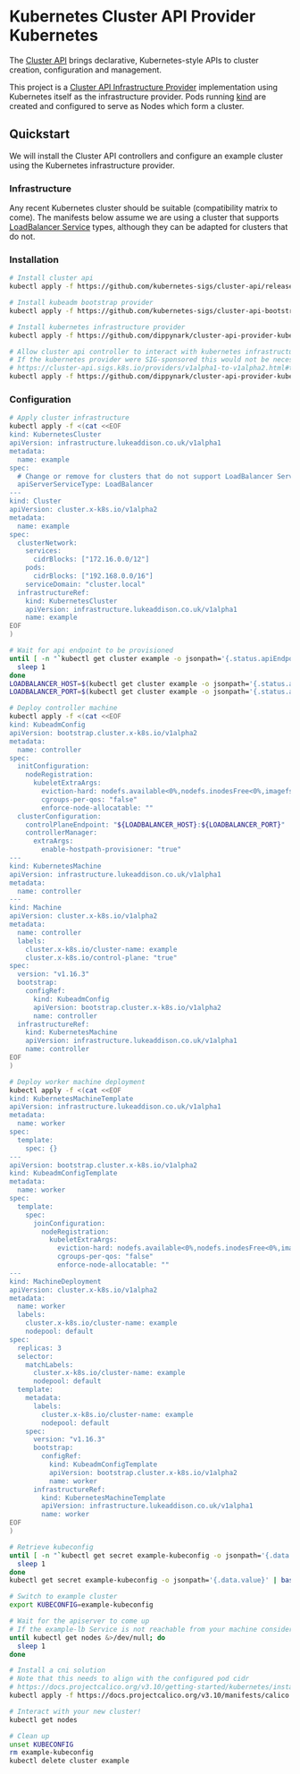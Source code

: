 # Kubernetes Cluster API Provider Kubernetes

The [Cluster API] brings declarative, Kubernetes-style APIs to cluster creation,
configuration and management.

This project is a [Cluster API Infrastructure Provider] implementation using
Kubernetes itself as the infrastructure provider. Pods running [kind] are
created and configured to serve as Nodes which form a cluster.

## Quickstart

We will install the Cluster API controllers and configure an example cluster
using the Kubernetes infrastructure provider.

### Infrastructure

Any recent Kubernetes cluster should be suitable (compatibility matrix to come).
The manifests below assume we are using a cluster that supports [LoadBalancer
Service] types, although they can be adapted for clusters that do not.

### Installation

```bash
# Install cluster api
kubectl apply -f https://github.com/kubernetes-sigs/cluster-api/releases/download/v0.2.7/cluster-api-components.yaml

# Install kubeadm bootstrap provider
kubectl apply -f https://github.com/kubernetes-sigs/cluster-api-bootstrap-provider-kubeadm/releases/download/v0.1.5/bootstrap-components.yaml

# Install kubernetes infrastructure provider
kubectl apply -f https://github.com/dippynark/cluster-api-provider-kubernetes/releases/download/v0.1.0/provider-components.yaml

# Allow cluster api controller to interact with kubernetes infrastructure resources
# If the kubernetes provider were SIG-sponsored this would not be necesarry ;)
# https://cluster-api.sigs.k8s.io/providers/v1alpha1-to-v1alpha2.html#the-new-api-groups
kubectl apply -f https://github.com/dippynark/cluster-api-provider-kubernetes/releases/download/v0.1.0/capi-kubernetes-rbac.yaml
```

### Configuration

```sh
# Apply cluster infrastructure
kubectl apply -f <(cat <<EOF
kind: KubernetesCluster
apiVersion: infrastructure.lukeaddison.co.uk/v1alpha1
metadata:
  name: example
spec:
  # Change or remove for clusters that do not support LoadBalancer Service types
  apiServerServiceType: LoadBalancer
---
kind: Cluster
apiVersion: cluster.x-k8s.io/v1alpha2
metadata:
  name: example
spec:
  clusterNetwork:
    services:
      cidrBlocks: ["172.16.0.0/12"]
    pods:
      cidrBlocks: ["192.168.0.0/16"]
    serviceDomain: "cluster.local"
  infrastructureRef:
    kind: KubernetesCluster
    apiVersion: infrastructure.lukeaddison.co.uk/v1alpha1
    name: example
EOF
)

# Wait for api endpoint to be provisioned
until [ -n "`kubectl get cluster example -o jsonpath='{.status.apiEndpoints[0]}'`" ] ; do
  sleep 1
done
LOADBALANCER_HOST=$(kubectl get cluster example -o jsonpath='{.status.apiEndpoints[0].host}')
LOADBALANCER_PORT=$(kubectl get cluster example -o jsonpath='{.status.apiEndpoints[0].port}')

# Deploy controller machine
kubectl apply -f <(cat <<EOF
kind: KubeadmConfig
apiVersion: bootstrap.cluster.x-k8s.io/v1alpha2
metadata:
  name: controller
spec:
  initConfiguration:
    nodeRegistration:
      kubeletExtraArgs:
        eviction-hard: nodefs.available<0%,nodefs.inodesFree<0%,imagefs.available<0%
        cgroups-per-qos: "false"
        enforce-node-allocatable: ""
  clusterConfiguration:
    controlPlaneEndpoint: "${LOADBALANCER_HOST}:${LOADBALANCER_PORT}"
    controllerManager:
      extraArgs:
        enable-hostpath-provisioner: "true"
---
kind: KubernetesMachine
apiVersion: infrastructure.lukeaddison.co.uk/v1alpha1
metadata:
  name: controller
---
kind: Machine
apiVersion: cluster.x-k8s.io/v1alpha2
metadata:
  name: controller
  labels:
    cluster.x-k8s.io/cluster-name: example
    cluster.x-k8s.io/control-plane: "true"
spec:
  version: "v1.16.3"
  bootstrap:
    configRef:
      kind: KubeadmConfig
      apiVersion: bootstrap.cluster.x-k8s.io/v1alpha2
      name: controller
  infrastructureRef:
    kind: KubernetesMachine
    apiVersion: infrastructure.lukeaddison.co.uk/v1alpha1
    name: controller
EOF
)

# Deploy worker machine deployment
kubectl apply -f <(cat <<EOF
kind: KubernetesMachineTemplate
apiVersion: infrastructure.lukeaddison.co.uk/v1alpha1
metadata:
  name: worker
spec:
  template:
    spec: {}
---
apiVersion: bootstrap.cluster.x-k8s.io/v1alpha2
kind: KubeadmConfigTemplate
metadata:
  name: worker
spec:
  template:
    spec:
      joinConfiguration:
        nodeRegistration:
          kubeletExtraArgs:
            eviction-hard: nodefs.available<0%,nodefs.inodesFree<0%,imagefs.available<0%
            cgroups-per-qos: "false"
            enforce-node-allocatable: ""
---
kind: MachineDeployment
apiVersion: cluster.x-k8s.io/v1alpha2
metadata:
  name: worker
  labels:
    cluster.x-k8s.io/cluster-name: example
    nodepool: default
spec:
  replicas: 3
  selector:
    matchLabels:
      cluster.x-k8s.io/cluster-name: example
      nodepool: default
  template:
    metadata:
      labels:
        cluster.x-k8s.io/cluster-name: example
        nodepool: default
    spec:
      version: "v1.16.3"
      bootstrap:
        configRef:
          kind: KubeadmConfigTemplate
          apiVersion: bootstrap.cluster.x-k8s.io/v1alpha2
          name: worker
      infrastructureRef:
        kind: KubernetesMachineTemplate
        apiVersion: infrastructure.lukeaddison.co.uk/v1alpha1
        name: worker
EOF
)

# Retrieve kubeconfig
until [ -n "`kubectl get secret example-kubeconfig -o jsonpath='{.data.value}' 2>/dev/null`" ] ; do
  sleep 1
done
kubectl get secret example-kubeconfig -o jsonpath='{.data.value}' | base64 --decode > example-kubeconfig

# Switch to example cluster
export KUBECONFIG=example-kubeconfig

# Wait for the apiserver to come up
# If the example-lb Service is not reachable from your machine consider port-forwarding to it
until kubectl get nodes &>/dev/null; do
  sleep 1
done

# Install a cni solution
# Note that this needs to align with the configured pod cidr
# https://docs.projectcalico.org/v3.10/getting-started/kubernetes/installation/calico#installing-with-the-kubernetes-api-datastore50-nodes-or-less%23installing-with-the-kubernetes-api-datastore50-nodes-or-less
kubectl apply -f https://docs.projectcalico.org/v3.10/manifests/calico.yaml

# Interact with your new cluster!
kubectl get nodes

# Clean up
unset KUBECONFIG
rm example-kubeconfig
kubectl delete cluster example
```

[Cluster API]: https://github.com/kubernetes-sigs/cluster-api
[Cluster API Infrastructure Provider]: https://cluster-api.sigs.k8s.io/reference/providers.html#infrastructure
[kind]: https://github.com/kubernetes-sigs/kind
[LoadBalancer Service]: https://kubernetes.io/docs/concepts/services-networking/service/#loadbalancer
